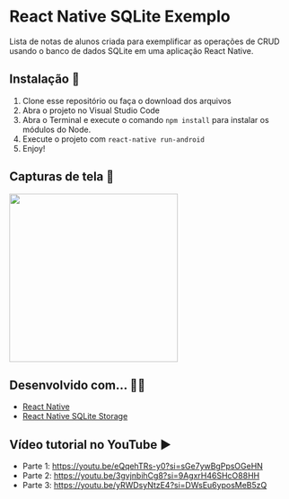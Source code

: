 # React Native SQLite Exemplo
Lista de notas de alunos criada para exemplificar as operações de CRUD usando o banco de dados SQLite em uma aplicação React Native.

## Instalação 🚀
1. Clone esse repositório ou faça o download dos arquivos
2. Abra o projeto no Visual Studio Code
3. Abra o Terminal e execute o comando `npm install` para instalar os módulos do Node.
4. Execute o projeto com `react-native run-android`
5. Enjoy!

## Capturas de tela 📸
<img width="300" src="https://github.com/lucasfrag/React-Native-SQLite-Exemplo/blob/master/src/Screenshots/01.png" >

## Desenvolvido com... 👨‍💻

* [React Native](https://reactnative.dev)
* [React Native SQLite Storage](https://github.com/andpor/react-native-sqlite-storage)

## Vídeo tutorial no YouTube ▶️
- Parte 1: https://youtu.be/eQqehTRs-y0?si=sGe7ywBgPpsOGeHN
- Parte 2: https://youtu.be/3gvjnbihCg8?si=9AgxrH46SHcO88HH
- Parte 3: https://youtu.be/yRWDsyNtzE4?si=DWsEu6yposMeB5zQ

